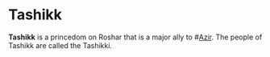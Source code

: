 # Tashikk
**Tashikk** is a princedom on Roshar that is a major ally to #[Azir](locations/azir). The people of Tashikk are called the Tashikki.
